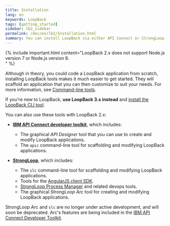 ```yaml
---
title: Installation
lang: en
keywords: LoopBack
tags: [getting_started]
sidebar: lb2_sidebar
permalink: /doc/en/lb2/Installation.html
summary: You can install LoopBack via either API Connect or StrongLoop.
---
```

{% include important.html content="LoopBack 2.x does not support Node.js version 7 or Node.js version 8.  
" %}

Although in theory, you could code a LoopBack
application from scratch, installing LoopBack tools makes it much easier to get
started.  They will scaffold an application that you can then customize to suit
your needs.  For more information, see [Command-line tools](Command-line-tools.html).

If you're new to LoopBack, **use LoopBack 3.x instead** and [install the LoopBack CLI tool](../lb3/Installation.html). 

You can also use these tools with LoopBack 2.x:

- **[IBM API Connect developer toolkit](Installing-IBM-API-Connect.html)**, which includes:
  - The graphical _API Designer_ tool that you can use to create and modify LoopBack applications.
  - The `apic` command-line tool for scaffolding and modifying LoopBack applications.

- **[StrongLoop](Installing-StrongLoop.html)**, which includes:
  - The `slc` command-line tool for scaffolding and modifying LoopBack applications.
  - Tools for the [AngularJS client SDK](AngularJS-JavaScript-SDK.html).
  - [StrongLoop Process Manager](http://strong-pm.io/) and related devops tools.
  - The graphical _StrongLoop Arc_ tool for creating and modifying LoopBack applications.

StrongLoop Arc and `slc` are no longer under active development, and will soon be deprecated. Arc's features are being included in the [IBM API Connect Developer Toolkit](https://developer.ibm.com/apiconnect).
